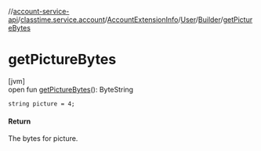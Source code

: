 //[account-service-api](../../../../../index.md)/[classtime.service.account](../../../index.md)/[AccountExtensionInfo](../../index.md)/[User](../index.md)/[Builder](index.md)/[getPictureBytes](get-picture-bytes.md)

# getPictureBytes

[jvm]\
open fun [getPictureBytes](get-picture-bytes.md)(): ByteString

`string picture = 4;`

#### Return

The bytes for picture.
